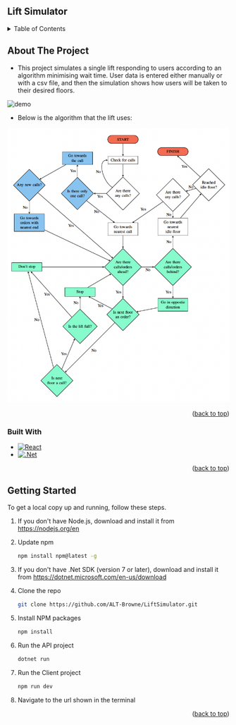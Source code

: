 ## Lift Simulator

<!-- TABLE OF CONTENTS -->
<details>
  <summary>Table of Contents</summary>
  <ol>
    <li>
      <a href="#about-the-project">About The Project</a>
    </li>
    <li>
      <a href="#built-with">Built With</a>
    </li>
    <li>
      <a href="#getting-started">Getting Started</a>
    </li>
  </ol>
</details>

<!-- ABOUT THE PROJECT -->
## About The Project

* This project simulates a single lift responding to users according to an algorithm minimising wait time. User data is entered either manually or with a csv file, and then the simulation shows how users will be taken to their desired floors.

![demo](./Client/src/assets/lift-sim-demo.gif)

* Below is the algorithm that the lift uses:

![flowchart](./Client/src/assets/flowchart.png)

<p align="right">(<a href="#lift-simulator">back to top</a>)</p>

### Built With

* [![React][React-shield]][React-url]
* [![.Net][.Net-shield]][.Net-url]

<p align="right">(<a href="#lift-simulator">back to top</a>)</p>

<!-- GETTING STARTED -->
## Getting Started

To get a local copy up and running, follow these steps.

1. If you don't have Node.js, download and install it from https://nodejs.org/en

2. Update npm
   ```sh
   npm install npm@latest -g
   ```

3. If you don't have .Net SDK (version 7 or later), download and install it from https://dotnet.microsoft.com/en-us/download

4. Clone the repo
   ```sh
   git clone https://github.com/ALT-Browne/LiftSimulator.git
   ```

5. Install NPM packages
   ```sh
   npm install
   ```

6. Run the API project
   ```sh
   dotnet run
   ```

7. Run the Client project
   ```sh
   npm run dev
   ```

8. Navigate to the url shown in the terminal

<p align="right">(<a href="#lift-simulator">back to top</a>)</p>

<!-- MARKDOWN LINKS & IMAGES -->
<!-- https://www.markdownguide.org/basic-syntax/#reference-style-links -->
[React-shield]: https://img.shields.io/badge/React-20232A?style=for-the-badge&logo=react&logoColor=61DAFB
[React-url]: https://reactjs.org/
[.Net-shield]: https://img.shields.io/badge/.NET-5C2D91?style=for-the-badge&logo=.net&logoColor=white
[.Net-url]: https://dotnet.microsoft.com/en-us/
